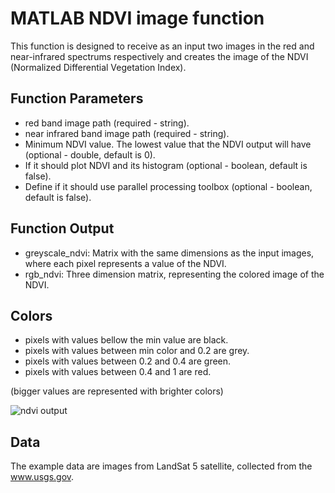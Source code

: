 # MATLAB NDVI image function
This function is designed to receive as an input two images in the red and near-infrared spectrums respectively and creates the image of the NDVI (Normalized Differential Vegetation Index).

## Function Parameters
- red band image path (required - string).
- near infrared band image path (required - string).
- Minimum NDVI value. The lowest value that the NDVI output will have (optional - double, default is 0).
- If it should plot NDVI and its histogram (optional - boolean, default is false).
- Define if it should use parallel processing toolbox (optional - boolean, default is false).

## Function Output
- greyscale_ndvi: Matrix with the same dimensions as the input images, where each pixel represents a value of the NDVI.
- rgb_ndvi: Three dimension matrix, representing the colored image of the NDVI.

## Colors

- pixels with values bellow the min value are black.
- pixels with values between min color and 0.2 are grey.
- pixels with values between 0.2 and 0.4 are green.
- pixels with values between 0.4 and 1 are red.

(bigger values are represented with brighter colors)

![ndvi output](https://imagehost.imageupload.net/2020/04/13/github.jpg)

## Data
The example data are images from LandSat 5 satellite, collected from the www.usgs.gov.

